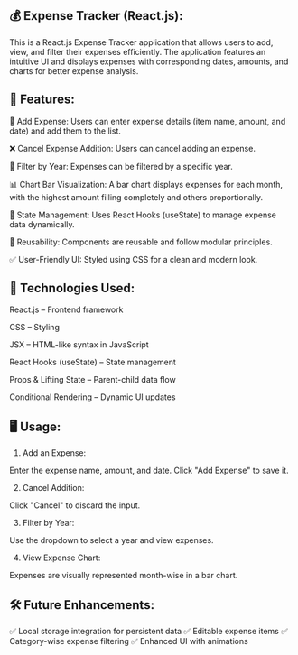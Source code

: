 💰 Expense Tracker (React.js):
-------------------------------
This is a React.js Expense Tracker application that allows users to add, view, and filter their expenses efficiently. The application features an intuitive UI and displays expenses with corresponding dates, amounts, and charts for better expense analysis.


🚀 Features:
-------------
📌 Add Expense: Users can enter expense details (item name, amount, and date) and add them to the list.

❌ Cancel Expense Addition: Users can cancel adding an expense.

📅 Filter by Year: Expenses can be filtered by a specific year.

📊 Chart Bar Visualization: A bar chart displays expenses for each month, with the highest amount filling completely and others proportionally.

📂 State Management: Uses React Hooks (useState) to manage expense data dynamically.

🔄 Reusability: Components are reusable and follow modular principles.

✅ User-Friendly UI: Styled using CSS for a clean and modern look.


🔧 Technologies Used:
----------------------
React.js – Frontend framework

CSS – Styling

JSX – HTML-like syntax in JavaScript

React Hooks (useState) – State management

Props & Lifting State – Parent-child data flow

Conditional Rendering – Dynamic UI updates


🖥️ Usage:
----------
1. Add an Expense:

Enter the expense name, amount, and date.
Click "Add Expense" to save it.

2. Cancel Addition:

Click "Cancel" to discard the input.

3. Filter by Year:

Use the dropdown to select a year and view expenses.

4. View Expense Chart:

Expenses are visually represented month-wise in a bar chart.


🛠️ Future Enhancements:
------------------------
✅ Local storage integration for persistent data
✅ Editable expense items
✅ Category-wise expense filtering
✅ Enhanced UI with animations
